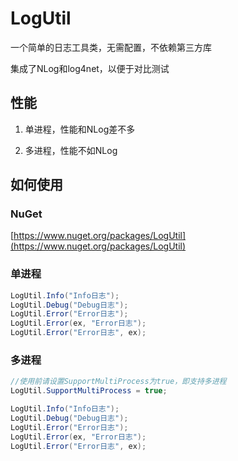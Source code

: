 # LogUtil

一个简单的日志工具类，无需配置，不依赖第三方库

集成了NLog和log4net，以便于对比测试

## 性能

1. 单进程，性能和NLog差不多

2. 多进程，性能不如NLog

## 如何使用

### NuGet

[https://www.nuget.org/packages/LogUtil](https://www.nuget.org/packages/LogUtil)

### 单进程

```C#
LogUtil.Info("Info日志");
LogUtil.Debug("Debug日志");
LogUtil.Error("Error日志");
LogUtil.Error(ex, "Error日志");
LogUtil.Error("Error日志", ex);
```

### 多进程

```C#
//使用前请设置SupportMultiProcess为true，即支持多进程
LogUtil.SupportMultiProcess = true;
```

```C#
LogUtil.Info("Info日志");
LogUtil.Debug("Debug日志");
LogUtil.Error("Error日志");
LogUtil.Error(ex, "Error日志");
LogUtil.Error("Error日志", ex);
```
